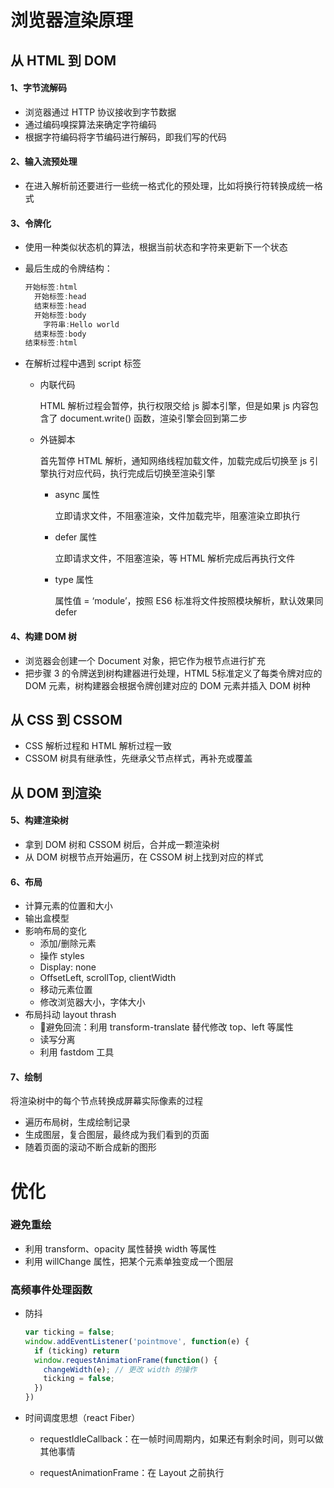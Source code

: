 # 浏览器渲染原理

## 从 HTML 到 DOM

#### 1、字节流解码

- 浏览器通过 HTTP 协议接收到字节数据
- 通过编码嗅探算法来确定字符编码
- 根据字符编码将字节编码进行解码，即我们写的代码

#### 2、输入流预处理

- 在进入解析前还要进行一些统一格式化的预处理，比如将换行符转换成统一格式

#### 3、令牌化

- 使用一种类似状态机的算法，根据当前状态和字符来更新下一个状态

- 最后生成的令牌结构：

  ```javascript
  开始标签:html
    开始标签:head
    结束标签:head
    开始标签:body
      字符串:Hello world
    结束标签:body
  结束标签:html
  ```

- 在解析过程中遇到 script 标签

  - 内联代码

    HTML 解析过程会暂停，执行权限交给 js 脚本引擎，但是如果 js 内容包含了 document.write() 函数，渲染引擎会回到第二步

  - 外链脚本

    首先暂停 HTML 解析，通知网络线程加载文件，加载完成后切换至 js 引擎执行对应代码，执行完成后切换至渲染引擎

    - async 属性

      立即请求文件，不阻塞渲染，文件加载完毕，阻塞渲染立即执行

    - defer 属性

      立即请求文件，不阻塞渲染，等 HTML 解析完成后再执行文件

    - type 属性

      属性值 = ‘module’，按照 ES6 标准将文件按照模块解析，默认效果同 defer

    

#### 4、构建 DOM 树

- 浏览器会创建一个 Document 对象，把它作为根节点进行扩充
- 把步骤 3 的令牌送到树构建器进行处理，HTML 5标准定义了每类令牌对应的 DOM 元素，树构建器会根据令牌创建对应的 DOM 元素并插入 DOM 树种

## 从 CSS 到 CSSOM

- CSS 解析过程和 HTML 解析过程一致
- CSSOM 树具有继承性，先继承父节点样式，再补充或覆盖

## 从 DOM 到渲染

#### 5、构建渲染树

- 拿到 DOM 树和 CSSOM 树后，合并成一颗渲染树
- 从 DOM 树根节点开始遍历，在 CSSOM 树上找到对应的样式

#### 6、布局

- 计算元素的位置和大小
- 输出盒模型
- 影响布局的变化
  - 添加/删除元素
  - 操作 styles
  - Display: none
  - OffsetLeft, scrollTop, clientWidth
  - 移动元素位置
  - 修改浏览器大小，字体大小
- 布局抖动 layout thrash
  - 避免回流：利用 transform-translate 替代修改 top、left 等属性
  - 读写分离
  - 利用 fastdom 工具

#### 7、绘制

将渲染树中的每个节点转换成屏幕实际像素的过程

- 遍历布局树，生成绘制记录
- 生成图层，复合图层，最终成为我们看到的页面
- 随着页面的滚动不断合成新的图形



# 优化

### 避免重绘

- 利用 transform、opacity 属性替换 width 等属性
- 利用 willChange 属性，把某个元素单独变成一个图层

### 高频事件处理函数

- 防抖

  ```javascript
  var ticking = false;
  window.addEventListener('pointmove', function(e) {
    if (ticking) return
    window.requestAnimationFrame(function() {
      changeWidth(e); // 更改 width 的操作
      ticking = false;
    })
  })
  ```

- 时间调度思想（react Fiber）

  - requestIdleCallback：在一帧时间周期内，如果还有剩余时间，则可以做其他事情

  - requestAnimationFrame：在 Layout 之前执行

